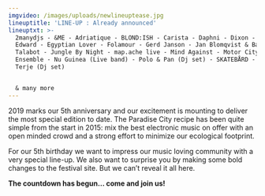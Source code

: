 ```yaml
---
imgvideo: /images/uploads/newlineuptease.jpg
lineuptitle: 'LINE-UP : Already announced'
lineuptxt: >-
  2manydjs - &ME - Adriatique - BLOND:ISH - Carista - Daphni - Dixon - DJ Koze -
  Edward - Egyptian Lover - Folamour - Gerd Janson - Jan Blomqvist & Band - John
  Talabot - Jungle By Night - map.ache live - Mind Against - Motor City Drum
  Ensemble - Nu Guinea (Live band) - Polo & Pan (Dj set) - SKATEBÅRD - Todd
  Terje (Dj set)


  & many more
---
```

2019 marks our 5th anniversary and our excitement is mounting
to deliver the most special edition to date. The Paradise City
recipe has been quite simple from the start in 2015: mix the
best electronic music on offer with an open minded crowd and a
strong effort to minimize our ecological footprint. 

For our 5th birthday we want to impress our music loving
community with a very special line-up. We also want to surprise
you by making some bold changes to the festival site. But we
can’t reveal it all here.

**The countdown has begun… come and join us!**
